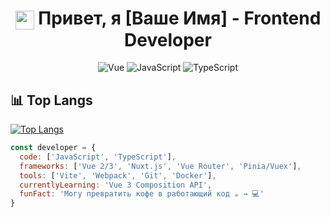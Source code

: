 <h1 align="center">
  <img src="https://vuejs.org/images/logo.png" width="30" style="vertical-align: middle;">
  Привет, я [Ваше Имя] - Frontend Developer
</h1>

<p align="center">
  <img src="https://img.shields.io/badge/Vue.js-4FC08D?style=for-the-badge&logo=vuedotjs&logoColor=white" alt="Vue">
  <img src="https://img.shields.io/badge/JavaScript-F7DF1E?style=for-the-badge&logo=javascript&logoColor=black" alt="JavaScript">
  <img src="https://img.shields.io/badge/TypeScript-3178C6?style=for-the-badge&logo=typescript&logoColor=white" alt="TypeScript">
</p>


## 📊 Top Langs
[![Top Langs](https://github-readme-stats.vercel.app/api/top-langs/?username=DeLineOfficial&layout=compact&theme=radical)](https://github.com/DeLineOfficial)

```javascript
const developer = {
  code: ['JavaScript', 'TypeScript'],
  frameworks: ['Vue 2/3', 'Nuxt.js', 'Vue Router', 'Pinia/Vuex'],
  tools: ['Vite', 'Webpack', 'Git', 'Docker'],
  currentlyLearning: 'Vue 3 Composition API',
  funFact: 'Могу превратить кофе в работающий код ☕ → 💻'
}
